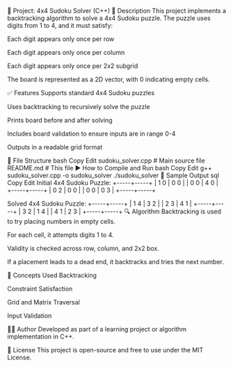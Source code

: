 🧩 Project: 4x4 Sudoku Solver (C++)
📌 Description
This project implements a backtracking algorithm to solve a 4x4 Sudoku puzzle. The puzzle uses digits from 1 to 4, and it must satisfy:

Each digit appears only once per row

Each digit appears only once per column

Each digit appears only once per 2x2 subgrid

The board is represented as a 2D vector, with 0 indicating empty cells.

✅ Features
Supports standard 4x4 Sudoku puzzles

Uses backtracking to recursively solve the puzzle

Prints board before and after solving

Includes board validation to ensure inputs are in range 0-4

Outputs in a readable grid format

📂 File Structure
bash
Copy
Edit
sudoku_solver.cpp   # Main source file
README.md           # This file
▶️ How to Compile and Run
bash
Copy
Edit
g++ sudoku_solver.cpp -o sudoku_solver
./sudoku_solver
📌 Sample Output
sql
Copy
Edit
Initial 4x4 Sudoku Puzzle:
+-----+-----+
| 1 0 | 0 0 |
| 0 0 | 4 0 |
+-----+-----+
| 0 2 | 0 0 |
| 0 0 | 0 3 |
+-----+-----+

Solved 4x4 Sudoku Puzzle:
+-----+-----+
| 1 4 | 3 2 |
| 2 3 | 4 1 |
+-----+-----+
| 3 2 | 1 4 |
| 4 1 | 2 3 |
+-----+-----+
🔍 Algorithm
Backtracking is used to try placing numbers in empty cells.

For each cell, it attempts digits 1 to 4.

Validity is checked across row, column, and 2x2 box.

If a placement leads to a dead end, it backtracks and tries the next number.

🧠 Concepts Used
Backtracking

Constraint Satisfaction

Grid and Matrix Traversal

Input Validation

🧑‍💻 Author
Developed as part of a learning project or algorithm implementation in C++.

📜 License
This project is open-source and free to use under the MIT License.
